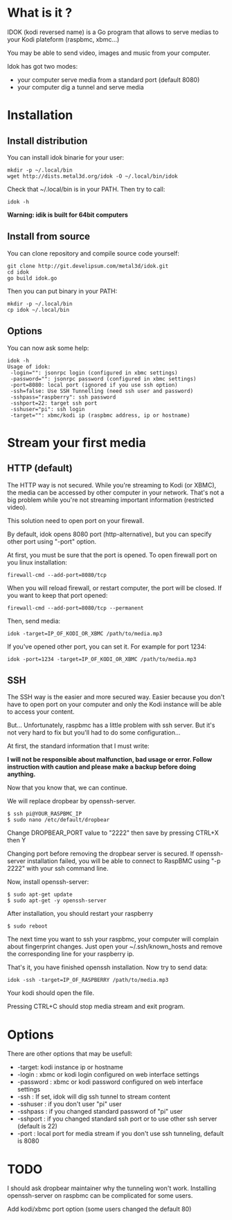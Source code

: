 What is it ?
============

IDOK (kodi reversed name) is a Go program that allows to serve medias to your Kodi plateform (raspbmc, xbmc...)

You may be able to send video, images and music from your computer.

Idok has got two modes:

* your computer serve media from a standard port (default 8080)
* your computer dig a tunnel and serve media

Installation
============

## Install distribution

You can install idok binarie for your user:

	mkdir -p ~/.local/bin
	wget http://dists.metal3d.org/idok -O ~/.local/bin/idok

Check that ~/.local/bin is in your PATH. Then try to call:

	idok -h

**Warning: idik is built for 64bit computers**

## Install from source

You can clone repository and compile source code yourself:

	git clone http://git.develipsum.com/metal3d/idok.git
	cd idok
	go build idok.go

Then you can put binary in your PATH:

	mkdir -p ~/.local/bin
	cp idok ~/.local/bin


## Options

You can now ask some help:

	idok -h
	Usage of idok:
	 -login="": jsonrpc login (configured in xbmc settings)
	 -password="": jsonrpc password (configured in xbmc settings)
	 -port=8080: local port (ignored if you use ssh option)
	 -ssh=false: Use SSH Tunnelling (need ssh user and password)
	 -sshpass="raspberry": ssh password
	 -sshport=22: target ssh port
	 -sshuser="pi": ssh login
	 -target="": xbmc/kodi ip (raspbmc address, ip or hostname)


Stream your first media
=======================

## HTTP (default)

The HTTP way is not secured. While you're streaming to Kodi (or XBMC), the media can be accessed by other computer in your network. That's not a big problem while you're not streaming important information (restricted video). 

This solution need to open port on your firewall. 

By default, idok opens 8080 port (http-alternative), but you can specify other port using "-port" option.

At first, you must be sure that the port is opened. To open firewall port on you linux installation:

	firewall-cmd --add-port=8080/tcp

When you will reload firewall, or restart computer, the port will be closed. If you want to keep that port opened:

	firewall-cmd --add-port=8080/tcp --permanent

Then, send media:

	idok -target=IP_OF_KODI_OR_XBMC /path/to/media.mp3

If you've opened other port, you can set it. For example for port 1234:

	idok -port=1234 -target=IP_OF_KODI_OR_XBMC /path/to/media.mp3


## SSH

The SSH way is the easier and more secured way. Easier because you don't have to open port on your computer and only the Kodi instance will be able to access your content.

But... Unfortunately, raspbmc has a little problem with ssh server. But it's not very hard to fix but you'll had to do some configuration...

At first, the standard information that I must write:

**I will not be responsible about malfunction, bad usage or error. Follow instruction with caution and please make a backup before doing anything.**

Now that you know that, we can continue.

We will replace dropbear by openssh-server.

	$ ssh pi@YOUR_RASPBMC_IP
	$ sudo nano /etc/default/dropbear

Change DROPBEAR_PORT value to "2222" then save by pressing CTRL+X then Y

Changing port before removing the dropbear server is secured. If openssh-server installation failed, you will be able to connect to RaspBMC using "-p 2222" with your ssh command line.

Now, install openssh-server:

	$ sudo apt-get update
	$ sudo apt-get -y openssh-server

After installation, you should restart your raspberry
	
	$ sudo reboot

The next time you want to ssh your raspbmc, your computer will complain about fingerprint changes. Just open your ~/.ssh/known_hosts and remove the corresponding line for your raspberry ip.

That's it, you have finished openssh installation. Now try to send data:

	idok -ssh -target=IP_OF_RASPBERRY /path/to/media.mp3

Your kodi should open the file.

Pressing CTRL+C should stop media stream and exit program.

Options
=======

There are other options that may be usefull:

* -target: kodi instance ip or hostname 
* -login : xbmc or kodi login configured on web interface settings
* -password : xbmc or kodi password configured on web interface settings
* -ssh : If set, idok will dig ssh tunnel to stream content
* -sshuser : if you don't user "pi" user
* -sshpass : if you changed standard password of "pi" user
* -sshport : if you changed standard ssh port or to use other ssh server (default is 22)
* -port : local port for media stream if you don't use ssh tunneling, default is 8080

TODO
====

I should ask dropbear maintainer why the tunneling won't work. Installing openssh-server on raspbmc can be complicated for some users.

Add kodi/xbmc port option (some users changed the default 80) 


